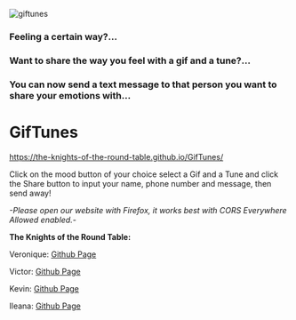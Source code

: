 ![giftunes](https://user-images.githubusercontent.com/24906805/56449749-e88e7e80-62eb-11e9-990f-2b5cbb69707c.jpg)



### Feeling a certain way?... 
### Want to share the way you feel with a gif and a tune?...

### You can now send a text message to that person you want to share your emotions with...
# GifTunes #
https://the-knights-of-the-round-table.github.io/GifTunes/

Click on the mood button of your choice select a Gif and a Tune and click the Share button to input your name, phone number and message, then send away! 





*-Please open our website with Firefox, it works best with CORS Everywhere Allowed enabled.-*




**The Knights of the Round Table:**

Veronique: [Github Page](https://github.com/VeroniqueConus)

Victor: [Github Page](https://github.com/vicdubbeld)

Kevin: [Github Page](https://github.com/kstokes16)

Ileana: [Github Page](https://github.com/ilyrodriguez)
